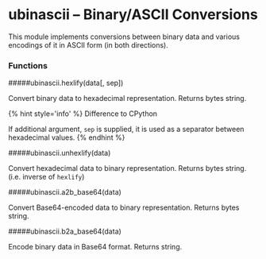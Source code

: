 # ubinascii – Binary/ASCII Conversions
This module implements conversions between binary data and various encodings of it in ASCII form (in both directions).

### Functions

#####<function>ubinascii.hexlify(data[, sep])</function>

Convert binary data to hexadecimal representation. Returns bytes string.

{% hint style='info' %}
Difference to CPython

If additional argument, `sep` is supplied, it is used as a separator between hexadecimal values.
{% endhint %}

#####<function>ubinascii.unhexlify(data)</function>

Convert hexadecimal data to binary representation. Returns bytes string. (i.e. inverse of `hexlify`)

#####<function>ubinascii.a2b_base64(data)</function>

Convert Base64-encoded data to binary representation. Returns bytes string.

#####<function>ubinascii.b2a_base64(data)</function>

Encode binary data in Base64 format. Returns string.
